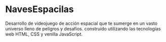 # NavesEspacilas
Desarrollo de videojuego de acción espacial que te sumerge en un vasto universo lleno de peligros y desafíos. construido utilizando las tecnologías web HTML, CSS y venilla JavaScript. 
